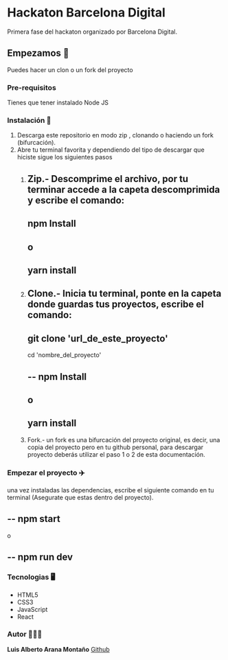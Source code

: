 # Hackaton Barcelona Digital

Primera fase del hackaton organizado por Barcelona Digital.

## Empezamos 🚀

Puedes hacer un clon o un fork del proyecto

### Pre-requisitos

Tienes que tener instalado Node JS

### Instalación 🔧

1. Descarga este repositorio en modo zip , clonando o haciendo un fork (bifurcación).
2. Abre tu terminal favorita y dependiendo del tipo de descargar que hiciste sigue los siguientes pasos 
   1. Zip.- Descomprime el archivo, por tu terminar accede a la capeta descomprimida y escribe el comando:
      --
      npm Install
      --
      o
      --
      yarn install
      --
   2. Clone.- Inicia tu terminal, ponte en la capeta donde guardas tus proyectos, escribe el comando:
      --
      git clone 'url_de_este_proyecto'
      --

      cd 'nombre_del_proyecto'

      --
      npm Install
      --
      o
      --
      yarn install
      --      

   3. Fork.- un fork es una bifurcación del proyecto original, es decir, una copia del proyecto pero en tu github personal, para descargar proyecto deberás utilizar el paso 1 o 2 de esta documentación.
   
### Empezar el proyecto ✈️

una vez instaladas las dependencias, escribe el siguiente comando en tu terminal (Asegurate que estas dentro del proyecto).

--
npm start
--

o 

--
npm run dev
--

### Tecnologias 🖥️

- HTML5
- CSS3
- JavaScript
- React

### Autor 👨🏽‍💻

**Luis Alberto Arana Montaño** [Github](https://github.com/luichidev)

